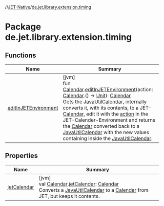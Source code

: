 //[JET-Native](../../index.md)/[de.jet.library.extension.timing](index.md)

# Package de.jet.library.extension.timing

## Functions

| Name | Summary |
|---|---|
| [editInJETEnvironment](edit-in-j-e-t-environment.md) | [jvm]<br>fun [Calendar](https://docs.oracle.com/javase/8/docs/api/java/util/Calendar.html).[editInJETEnvironment](edit-in-j-e-t-environment.md)(action: [Calendar](../de.jet.library.tool.timing.calendar/-calendar/index.md).() -&gt; [Unit](https://kotlinlang.org/api/latest/jvm/stdlib/kotlin/-unit/index.html)): [Calendar](https://docs.oracle.com/javase/8/docs/api/java/util/Calendar.html)<br>Gets the [JavaUtilCalendar](https://docs.oracle.com/javase/8/docs/api/java/util/Calendar.html), internally converts it, with its contents, to a JET-[Calendar](../de.jet.library.tool.timing.calendar/-calendar/index.md), edit it with the [action](edit-in-j-e-t-environment.md) in the JET-Calender-Environment and returns the [Calendar](../de.jet.library.tool.timing.calendar/-calendar/index.md) converted back to a [JavaUtilCalendar](https://docs.oracle.com/javase/8/docs/api/java/util/Calendar.html) with the new values containing inside the [JavaUtilCalendar](https://docs.oracle.com/javase/8/docs/api/java/util/Calendar.html). |

## Properties

| Name | Summary |
|---|---|
| [jetCalendar](jet-calendar.md) | [jvm]<br>val [Calendar](https://docs.oracle.com/javase/8/docs/api/java/util/Calendar.html).[jetCalendar](jet-calendar.md): [Calendar](../de.jet.library.tool.timing.calendar/-calendar/index.md)<br>Converts a [JavaUtilCalendar](https://docs.oracle.com/javase/8/docs/api/java/util/Calendar.html) to a [Calendar](../de.jet.library.tool.timing.calendar/-calendar/index.md) from JET, but keeps it contents. |
